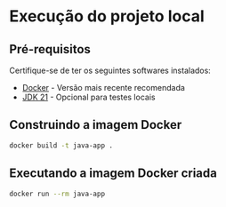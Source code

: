 # Execução do projeto local

## Pré-requisitos

Certifique-se de ter os seguintes softwares instalados:
- [Docker](https://www.docker.com/) - Versão mais recente recomendada
- [JDK 21](https://openjdk.org/projects/jdk/21/) - Opcional para testes locais

## Construindo a imagem Docker
```bash
docker build -t java-app .
```

## Executando a imagem Docker criada
```bash
docker run --rm java-app
```
